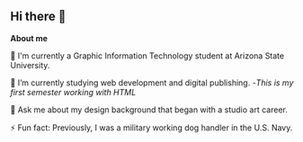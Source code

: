 ## Hi there 👋

<!--
**mmurarikl/mmurarikl** is a ✨ _special_ ✨ repository because its `README.md` (this file) appears on your GitHub profile.-->

**About me**

🔭 I'm currently a Graphic Information Technology student at Arizona State University.

🌱 I’m currently studying web development and digital publishing. 
-*This is my first semester working with HTML*

💬 Ask me about my design background that began with a studio art career. 

⚡ Fun fact: Previously, I was a military working dog handler in the U.S. Navy.


